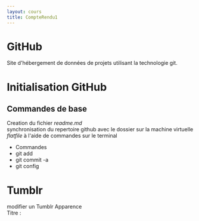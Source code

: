 ```yaml
---
layout: cours
title: CompteRendu1
---
```

# GitHub
Site d'hébergement de données de projets utilisant la technologie git.

# Initialisation GitHub  
## Commandes de base  

Creation du fichier *readme.md*  
synchronisation du repertoire github avec le dossier sur la machine virtuelle *flatfile*
à l'aide de commandes sur le terminal  

* Commandes  
 * git add
 * git commit -a
 * git config



# Tumblr  

modifier un Tumblr Apparence    
Titre : <title> {Title}  
description : <meta> {MetaDescription}   
avatar : favicon (20) {Favicon}  
Font ) {TitleFont}  
Couleur ) {Color}  
Bannière  
